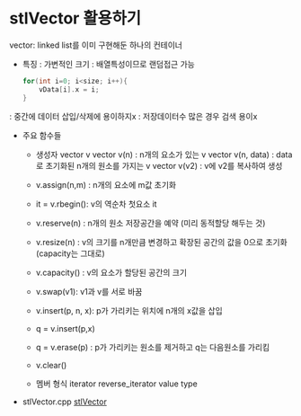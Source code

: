 # stlVector 활용하기

vector: linked list를 이미 구현해둔 하나의 컨테이너

- 특징
  : 가변적인 크기
  : 배열특성이므로 랜덤접근 가능

  ```C++
  for(int i=0; i<size; i++){
      vData[i].x = i;
  }
  ```

: 중간에 데이터 삽입/삭제에 용이하지x
: 저장데이터수 많은 경우 검색 용이x

- 주요 함수들

  - 생성자
    vector v
    vector v(n) : n개의 요소가 있는 v
    vector v(n, data) : data로 초기화된 n개의 원소를 가지는 v
    vector v(v2) : v에 v2를 복사하여 생성

  - v.assign(n,m) : n개의 요소에 m값 초기화
  - it = v.rbegin(): v의 역순차 첫요소 it
  - v.reserve(n) : n개의 원소 저장공간을 예약 (미리 동적할당 해두는 것)
  - v.resize(n) : v의 크기를 n개만큼 변경하고 확장된 공간의 값을 0으로 초기화 (capacity는 그대로)
  - v.capacity() : v의 요소가 할당된 공간의 크기
  - v.swap(v1): v1과 v를 서로 바꿈
  - v.insert(p, n, x): p가 가리키는 위치에 n개의 x값을 삽입
  - q = v.insert(p,x)
  - q = v.erase(p) : p가 가리키는 원소를 제거하고 q는 다음원소를 가리킴
  - v.clear()
  - 멤버 형식
    iterator
    reverse_iterator
    value type

- stlVector.cpp [stlVector](stlvector.cpp)
